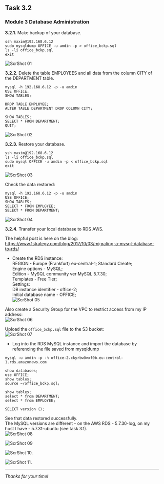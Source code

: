 ## Task 3.2
### Module 3 Database Administration

**3.2.1.** Make backup of your database.  
```
ssh maxim@192.168.6.12
sudo mysqldump OFFICE -u amdin -p > office_bckp.sql
ls -li office_bckp.sql
exit
```
![ScrShot 01](scr/01.png "ScrShot 01")  

**3.2.2.** Delete the table EMPLOYEES and all data from the column CITY of the DEPARTMENT table.  
```
mysql -h 192.168.6.12 -p -u amdin
USE OFFICE;
SHOW TABLES;

DROP TABLE EMPLOYEE;
ALTER TABLE DEPARTMENT DROP COLUMN CITY;

SHOW TABLES;
SELECT * FROM DEPARTMENT;
QUIT;
```
![ScrShot 02](scr/02.png "ScrShot 02")  

**3.2.3.** Restore your database.  
```
ssh maxim@192.168.6.12
ls -li office_bckp.sql
sudo mysql OFFICE -u amdin -p < office_bckp.sql
exit
```
![ScrShot 03](scr/03.png "ScrShot 03")  

Check the data restored:  
```
mysql -h 192.168.6.12 -p -u amdin
USE OFFICE;
SHOW TABLES;
SELECT * FROM EMPLOYEE;
SELECT * FROM DEPARTMENT;
```
![ScrShot 04](scr/04.png "ScrShot 04")  

**3.2.4.** Transfer your local database to RDS AWS.  

The helpful post is here on the blog:  
https://www.1strategy.com/blog/2017/10/03/migrating-a-mysql-database-to-rds/

- Create the RDS instance:  
REGION - Europe (Frankfurt) eu-central-1;
Standard Create;  
Engine options - MySQL;  
Edition - MySQL community ver MySQL 5.7.30;  
Templates - Free Tier;  
Settings:  
DB instance identifier - office-2;  
Initial database name - OFFICE;  
![ScrShot 05](scr/05.png "ScrShot 05")  

Also create a Security Group for the VPC to restrict access from my IP address:  
![ScrShot 06](scr/06.png "ScrShot 06")  

Upload the `office_bckp.sql` file to the S3 bucket:  
![ScrShot 07](scr/07.png "ScrShot 07")  

- Log into the RDS MySQL instance and import the database by referencing the file saved from mysqldump  
```
mysql -u amdin -p -h office-2.ckyrbw0vxf0b.eu-central-1.rds.amazonaws.com  

show databases;
use OFFICE;
show tables;
source ~/office_bckp.sql;

show tables;
select * from DEPARTMENT;
select * from EMPLOYEE;

SELECT version ();
```

See that data restored successfully.  
The MySQL versions are different - on the AWS RDS - 5.7.30-log, on my host I have - 5.7.31-ubuntu (see task 3.1).  
![ScrShot 08](scr/08.png "ScrShot 08")  

![ScrShot 09](scr/09.png "ScrShot 09")  

![ScrShot 10.](scr/10.png "ScrShot 10")  

![ScrShot 11.](scr/11.png "ScrShot 11")  
___
 
_Thanks for your time!_  
